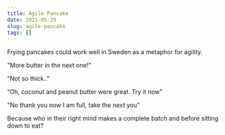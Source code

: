 ```yaml
---
title: Agile Pancake
date: 2021-05-29
slug: agile-pancake
tags: []
---
```


Frying pancakes could work well in Sweden as a metaphor for agility.

"More butter in the next one!"

"Not so thick.."

“Oh, coconut and peanut butter were great. Try it now"

"No thank you now I am full, take the next you"

Because who in their right mind makes a complete batch and before sitting down to eat?


